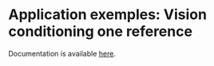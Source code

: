 # Application exemples: Vision conditioning one reference

Documentation is available [here](https://www.docs.niryo.com/applications/ned/source/examples/vision_conditioning_one_reference).